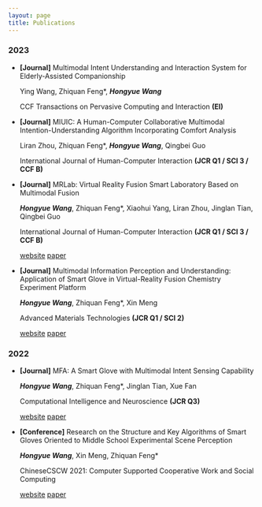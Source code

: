 ```yaml
---
layout: page
title: Publications
---
```

### 2023

- **[Journal]** Multimodal Intent Understanding and Interaction System for Elderly-Assisted Companionship

  Ying Wang, Zhiquan Feng*, ***Hongyue Wang***

  CCF Transactions on Pervasive Computing and Interaction **(EI)**



- **[Journal]** MIUIC: A Human-Computer Collaborative Multimodal Intention-Understanding Algorithm Incorporating Comfort Analysis

  Liran Zhou, Zhiquan Feng*, ***Hongyue Wang***, Qingbei Guo

  International Journal of Human-Computer Interaction **(JCR Q1 / SCI 3 / CCF B)**


- **[Journal]** MRLab: Virtual Reality Fusion Smart Laboratory Based on Multimodal Fusion

  ***Hongyue Wang***, Zhiquan Feng*, Xiaohui Yang, Liran Zhou, Jinglan Tian, Qingbei Guo

  International Journal of Human-Computer Interaction **(JCR Q1 / SCI 3 / CCF B)**

  [website](https://www.tandfonline.com/doi/abs/10.1080/10447318.2023.2227823)    <a href="/assets/img/MRLab Virtual Reality Fusion Smart Laboratory Based on Multimodal Fusion.pdf" >paper</a>

- **[Journal]** Multimodal Information Perception and Understanding: Application of Smart Glove in Virtual-Reality Fusion Chemistry Experiment Platform

  ***Hongyue Wang***, Zhiquan Feng*, Xin Meng

  Advanced Materials Technologies **(JCR Q1 / SCI 2)**

  [website](https://onlinelibrary.wiley.com/doi/abs/10.1002/admt.202200549)    <a href="/assets/img/Multimodal Information Perception and Understanding：Application of Smart Glove in Virtual-Reality Fusion Chemistry Experiment Platform.pdf" >paper</a>

### 2022


- **[Journal]** MFA: A Smart Glove with Multimodal Intent Sensing Capability

  ***Hongyue Wang***, Zhiquan Feng*, Jinglan Tian, Xue Fan

  Computational Intelligence and Neuroscience **(JCR Q3)**

  [website](https://www.hindawi.com/journals/cin/2022/3545850/)    <a href="/assets/img/MFA：A Smart Glove with Multimodal Intent Sensing Capability.pdf" >paper</a>


- **[Conference]** Research on the Structure and Key Algorithms of Smart Gloves Oriented to Middle School Experimental Scene Perception

  ***Hongyue Wang***, Xin Meng, Zhiquan Feng*

  ChineseCSCW 2021: Computer Supported Cooperative Work and Social Computing

  [website](https://link.springer.com/chapter/10.1007/978-981-19-4546-5_32)    <a href="/assets/img/Research on the Structure and Key Algorithms of Smart Gloves Oriented to Middle School Experimental Scene Perception.pdf" >paper</a>

